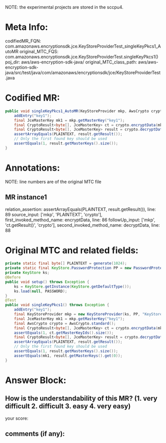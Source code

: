 NOTE: the experimental projects are stored in the sccpu4.

# Meta Info:
codifiedMR_FQN:
com.amazonaws.encryptionsdk.jce.KeyStoreProviderTest_singleKeyPkcs1_AutoMR
original_MTC_FQS:
com.amazonaws.encryptionsdk.jce.KeyStoreProviderTest.singleKeyPkcs1()
poj_dir:
aws/aws-encryption-sdk-java/
original_MTC_class_path:
aws/aws-encryption-sdk-java/src/test/java/com/amazonaws/encryptionsdk/jce/KeyStoreProviderTest.java

# Codified MR:
```java
public void singleKeyPkcs1_AutoMR(KeyStoreProvider mkp, AwsCrypto crypto, byte[] PLAINTEXT) throws Exception {
    addEntry("key1");
    final JceMasterKey mk1 = mkp.getMasterKey("key1");
    final CryptoResult<byte[], JceMasterKey> ct = crypto.encryptData(mkp, PLAINTEXT);
    final CryptoResult<byte[], JceMasterKey> result = crypto.decryptData(mkp, ct.getResult());
    assertArrayEquals(PLAINTEXT, result.getResult());
    // Only the first found key should be used
    assertEquals(1, result.getMasterKeys().size());
}
```

# Annotations:
NOTE: line numbers are of the original MTC file
## MR instance1
relation_assertion: assertArrayEquals(PLAINTEXT, result.getResult()), line: 89 
source_input: ['mkp', 'PLAINTEXT', 'crypto'], first_invoked_method_name: encryptData, line: 86 
followUp_input: ['mkp', 'ct.getResult()', 'crypto'], second_invoked_method_name: decryptData, line: 88 


# Original MTC and related fields:
```java
private static final byte[] PLAINTEXT = generate(1024);
private static final KeyStore.PasswordProtection PP = new PasswordProtection(PASSWORD);
private KeyStore ks;
@Before
public void setup() throws Exception {
    ks = KeyStore.getInstance(KeyStore.getDefaultType());
    ks.load(null, PASSWORD);
}
@Test
public void singleKeyPkcs1() throws Exception {
    addEntry("key1");
    final KeyStoreProvider mkp = new KeyStoreProvider(ks, PP, "KeyStore", "RSA/ECB/PKCS1Padding", "key1");
    final JceMasterKey mk1 = mkp.getMasterKey("key1");
    final AwsCrypto crypto = AwsCrypto.standard();
    final CryptoResult<byte[], JceMasterKey> ct = crypto.encryptData(mkp, PLAINTEXT);
    assertEquals(1, ct.getMasterKeyIds().size());
    final CryptoResult<byte[], JceMasterKey> result = crypto.decryptData(mkp, ct.getResult());
    assertArrayEquals(PLAINTEXT, result.getResult());
    // Only the first found key should be used
    assertEquals(1, result.getMasterKeys().size());
    assertEquals(mk1, result.getMasterKeys().get(0));
}

```


# Answer Block: 
## How is the understandability of this MR? (1. very difficult 2. difficult 3. easy 4. very easy)
your score: 
## comments (if any): 
```txt

```